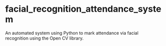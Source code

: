 # facial_recognition_attendance_system
An automated system using Python to mark attendance via facial recognition using the Open CV library.
